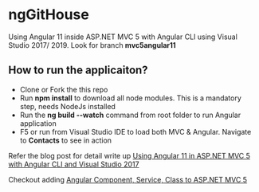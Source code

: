 # ngGitHouse
Using Angular 11 inside ASP.NET MVC 5 with Angular CLI using Visual Studio 2017/ 2019. Look for branch **mvc5angular11**

## How to run the applicaiton?
* Clone or Fork the this repo
* Run **npm install** to download all node modules. This is a mandatory step, needs NodeJs installed
* Run the **ng build --watch** command from root folder to run Angular application
* F5 or run from Visual Studio IDE to load both MVC & Angular. Navigate to **Contacts** to see in action

Refer the blog post for detail write up [Using Angular 11 in ASP.NET MVC 5 with Angular CLI and Visual Studio 2017](https://www.mithunvp.com/angular-asp-net-mvc-5-angular-cli-visual-studio-2017/) 

Checkout adding [Angular Component, Service, Class to ASP.NET MVC 5](https://www.mithunvp.com/adding-angular-component-service-class-to-asp-net-mvc-5/)
